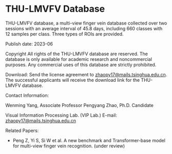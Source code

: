 # THU-LMVFV Database

THU-LMVFV database, a multi-view finger vein database collected over two sessions with an average interval of 45.8 days, including 660 classes with 12 samples per class. Three types of ROIs are provided.

Publish date:
2023-06

Copyright
All rights of the THU-LMVFV database are reserved. The database is only available for academic research and noncommercial purposes. Any commercial uses of this database are strictly prohibited.

Download:
Send the license agreement to zhaopy17@mails.tsinghua.edu.cn. The successful applicants will receive the download link for the THU-LMVFV database.

Contact Information:

Wenming Yang, Associate Professor
Pengyang Zhao, Ph.D. Candidate

Visual Information Processing Lab. (VIP Lab.)
E-mail: zhaopy17@mails.tsinghua.edu.cn


Related Papers:

- Peng Z, Yi S, Si W et al. A new benchmark and Transformer-base model for multi-view finger vein recognition. (under review)
